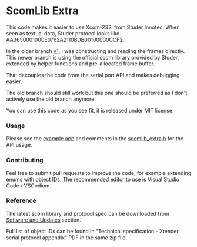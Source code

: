# ScomLib Extra

This code makes it easier to use Xcom-232i from Studer Innotec. 
When seen as textual data, Studer protocol looks like AA3650001000E0762A2110BDB00100000CCF2.

In the older branch [v1](../../tree/v1), I was constructing and reading the frames directly.
This newer branch is using the official scom library provided by Studer, extended by helper
functions and pre-allocated frame buffer.

That decouples the code from the serial port API and makes debugging easier.

The old branch should still work but this one should be preferred as I don't actively
use the old branch anymore.

You can use this code as you see fit, it is released under MIT license.

### Usage

Please see the [example app](example) and comments
in the [scomlib_extra.h](scomlib_extra/scomlib_extra.h) for the API usage.

### Contributing

Feel free to submit pull requests to improve the code, for example extending enums with object IDs.
The recommended editor to use is Visual Studio Code / VSCodium.

### Reference

The latest scom library and protocol spec can be downloaded
from [Software and Updates](https://www.studer-innotec.com/en/downloads/variotrack-series/) section.

Full list of object IDs can be found in "Technical specification - Xtender serial protocol appendix"
PDF in the same zip file.
